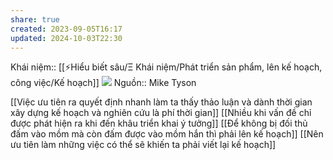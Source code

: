 ```yaml
---
share: true
created: 2023-09-05T16:17
updated: 2024-10-03T22:30
---
```

Khái niệm:: [[⚡Hiểu biết sâu/Ξ Khái niệm/Phát triển sản phẩm, lên kế hoạch, công việc/Kế hoạch]]
![](https://www.tallengestore.com/cdn/shop/products/Spirit_Of_Sports_-_Motivational_Quote_-_Everybody_Has_A_Plan_Till_They_Get_Punched_In_The_Mouth_-_Iron_Mike_Tyson_464f61f6-196a-4a15-bb7f-1ad1bed76835.jpg) 
Nguồn:: Mike Tyson 

[[Việc ưu tiên ra quyết định nhanh làm ta thấy thảo luận và dành thời gian xây dựng kế hoạch và nghiên cứu là phí thời gian]]
[[Nhiều khi vấn đề chỉ được phát hiện ra khi đến khâu triển khai ý tưởng]]
[[Để không bị đối thủ đấm vào mồm mà còn đấm được vào mồm hắn thì phải lên kế hoạch]] 
[[Nên ưu tiên làm những việc có thể sẽ khiến ta phải viết lại kế hoạch]]
